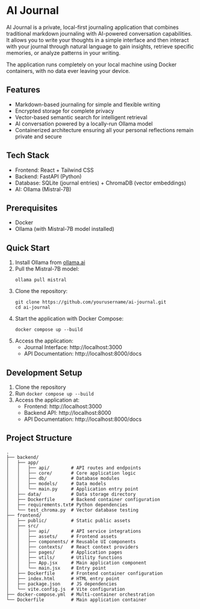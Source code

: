 # AI Journal

AI Journal is a private, local-first journaling application that combines traditional markdown journaling with AI-powered conversation capabilities. It allows you to write your thoughts in a simple interface and then interact with your journal through natural language to gain insights, retrieve specific memories, or analyze patterns in your writing.

The application runs completely on your local machine using Docker containers, with no data ever leaving your device.

## Features

- Markdown-based journaling for simple and flexible writing
- Encrypted storage for complete privacy
- Vector-based semantic search for intelligent retrieval
- AI conversation powered by a locally-run Ollama model
- Containerized architecture ensuring all your personal reflections remain private and secure

## Tech Stack

- Frontend: React + Tailwind CSS
- Backend: FastAPI (Python)
- Database: SQLite (journal entries) + ChromaDB (vector embeddings)
- AI: Ollama (Mistral-7B)

## Prerequisites

- Docker
- Ollama (with Mistral-7B model installed)

## Quick Start

1. Install Ollama from [ollama.ai](https://ollama.ai)
2. Pull the Mistral-7B model:
   ```
   ollama pull mistral
   ```
3. Clone the repository:
   ```
   git clone https://github.com/yourusername/ai-journal.git
   cd ai-journal
   ```
4. Start the application with Docker Compose:
   ```
   docker compose up --build
   ```
5. Access the application:
   - Journal Interface: http://localhost:3000
   - API Documentation: http://localhost:8000/docs

## Development Setup

1. Clone the repository
2. Run `docker compose up --build`
3. Access the application at:
   - Frontend: http://localhost:3000
   - Backend API: http://localhost:8000
   - API Documentation: http://localhost:8000/docs

## Project Structure

```
.
├── backend/
│   ├── app/
│   │   ├── api/        # API routes and endpoints
│   │   ├── core/       # Core application logic
│   │   ├── db/         # Database modules
│   │   ├── models/     # Data models
│   │   └── main.py     # Application entry point
│   ├── data/           # Data storage directory
│   ├── Dockerfile      # Backend container configuration
│   ├── requirements.txt# Python dependencies
│   └── test_chroma.py  # Vector database testing
├── frontend/
│   ├── public/         # Static public assets
│   ├── src/
│   │   ├── api/        # API service integrations
│   │   ├── assets/     # Frontend assets
│   │   ├── components/ # Reusable UI components
│   │   ├── contexts/   # React context providers
│   │   ├── pages/      # Application pages
│   │   ├── utils/      # Utility functions
│   │   ├── App.jsx     # Main application component
│   │   └── main.jsx    # Entry point
│   ├── Dockerfile      # Frontend container configuration
│   ├── index.html      # HTML entry point
│   ├── package.json    # JS dependencies
│   └── vite.config.js  # Vite configuration
├── docker-compose.yml  # Multi-container orchestration
└── Dockerfile          # Main application container
```
